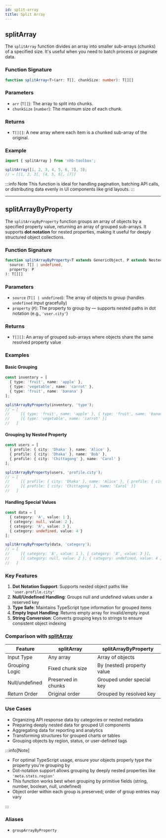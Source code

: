 ```yaml
---
id: split-array
title: Split Array
---
```


<!-- markdownlint-disable-file MD024 -->

## splitArray

The `splitArray` function divides an array into smaller sub-arrays (chunks) of a specified size. It's useful when you need to batch process or paginate data.

### Function Signature

```typescript
function splitArray<T>(arr: T[], chunkSize: number): T[][]
```

### Parameters

- `arr` (`T[]`): The array to split into chunks.
- `chunkSize` (`number`): The maximum size of each chunk.

### Returns

- `T[][]`: A new array where each item is a chunked sub-array of the original.

### Example

```ts
import { splitArray } from 'nhb-toolbox';

splitArray([1, 2, 3, 4, 5, 6, 7], 3);
// → [[1, 2, 3], [4, 5, 6], [7]]
```

:::info Note
This function is ideal for handling pagination, batching API calls, or distributing data evenly in UI components like grid layouts.
:::

---

## splitArrayByProperty

The `splitArrayByProperty` function groups an array of objects by a specified property value, returning an array of grouped sub-arrays. It supports **dot notation** for nested properties, making it useful for deeply structured object collections.

### Function Signature

```ts
function splitArrayByProperty<T extends GenericObject, P extends NestedPrimitiveKey<T>>(
  source: T[] | undefined,
  property: P
): T[][]
```

### Parameters

- `source` (`T[] | undefined`): The array of objects to group (handles `undefined` input gracefully)
- `property` (`P`): The property to group by — supports nested paths in dot notation (e.g., `'user.city'`)

### Returns

- `T[][]`: An array of grouped sub-arrays where objects share the same resolved property value

### Examples

#### Basic Grouping

```ts
const inventory = [
  { type: 'fruit', name: 'apple' },
  { type: 'vegetable', name: 'carrot' },
  { type: 'fruit', name: 'banana' }
];

splitArrayByProperty(inventory, 'type');
// → [
//     [{ type: 'fruit', name: 'apple' }, { type: 'fruit', name: 'banana' }],
//     [{ type: 'vegetable', name: 'carrot' }]
//   ]
```

#### Grouping by Nested Property

```ts
const users = [
  { profile: { city: 'Dhaka' }, name: 'Alice' },
  { profile: { city: 'Dhaka' }, name: 'Bob' },
  { profile: { city: 'Chittagong' }, name: 'Carol' }
];

splitArrayByProperty(users, 'profile.city');
// → [
//     [{ profile: { city: 'Dhaka' }, name: 'Alice' }, { profile: { city: 'Dhaka' }, name: 'Bob' }],
//     [{ profile: { city: 'Chittagong' }, name: 'Carol' }]
//   ]
```

#### Handling Special Values

```ts
const data = [
  { category: 'A', value: 1 },
  { category: null, value: 2 },
  { category: 'A', value: 3 },
  { category: undefined, value: 4 }
];

splitArrayByProperty(data, 'category');
// → [
//     [{ category: 'A', value: 1 }, { category: 'A', value: 3 }],
//     [{ category: null, value: 2 }, { category: undefined, value: 4 }]
//   ]
```

### Key Features

1. **Dot Notation Support**: Supports nested object paths like `'user.profile.city'`
2. **Null/Undefined Handling**: Groups null and undefined values under a reserved key
3. **Type Safe**: Maintains TypeScript type information for grouped items
4. **Empty Input Handling**: Returns empty array for invalid/empty input
5. **String Conversion**: Converts grouping keys to strings to ensure consistent object indexing

### Comparison with [splitArray](#splitarray)

| Feature        | splitArray          | splitArrayByProperty       |
| -------------- | ------------------- | -------------------------- |
| Input Type     | Any array           | Array of objects           |
| Grouping Logic | Fixed chunk size    | By (nested) property value |
| Null/undefined | Preserved in chunks | Grouped under special key  |
| Return Order   | Original order      | Grouped by resolved key    |

### Use Cases

- Organizing API response data by categories or nested metadata
- Preparing deeply nested data for grouped UI components
- Aggregating data for reporting and analytics
- Transforming structures for grouped charts or tables
- Grouping objects by region, status, or user-defined tags

:::info[Note]

- For optimal TypeScript usage, ensure your objects properly type the property you're grouping by
- Dot-notation support allows grouping by deeply nested properties like `'meta.stats.region'`
- This function works best when grouping by primitive fields (string, number, boolean, null, undefined)
- Object order within each group is preserved; order of group entries may vary

:::

### Aliases

- `groupArrayByProperty`
